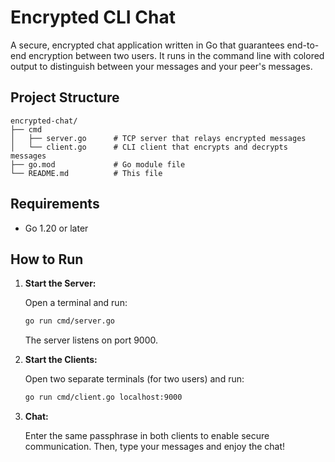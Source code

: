 # Encrypted CLI Chat

A secure, encrypted chat application written in Go that guarantees end-to-end encryption between two users. It runs in the command line with colored output to distinguish between your messages and your peer's messages.

## Project Structure

```
encrypted-chat/
├── cmd
│   ├── server.go      # TCP server that relays encrypted messages
│   └── client.go      # CLI client that encrypts and decrypts messages
├── go.mod             # Go module file
└── README.md          # This file
```

## Requirements

- Go 1.20 or later

## How to Run

1. **Start the Server:**

   Open a terminal and run:
   ```bash
   go run cmd/server.go
   ```
   The server listens on port 9000.

2. **Start the Clients:**

   Open two separate terminals (for two users) and run:
   ```bash
   go run cmd/client.go localhost:9000
   ```
3. **Chat:**

   Enter the same passphrase in both clients to enable secure communication. Then, type your messages and enjoy the chat!